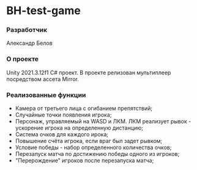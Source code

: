 # BH-test-game

### Разработчик
Александр Белов

### О проекте
Unity 2021.3.12f1 C# проект. В проекте релизован мультиплеер посредством ассета Mirror.

### Реализованные функции

- Камера от третьего лица с огибанием препятствий;
- Случайные точки появления игрока;
- Персонаж, управляемый на WASD и ЛКМ. ЛКМ реализует рывок - ускорение игрока на определенную дистанцию;
- Система очков для каждого ирока;
- Повышение счёта игрока, если враг был задет рывком;
- Условие победы - набор определенного количества очков;
- Перезапуск матча по достижению победы одного из игроков;
- "Перерождение" игроков после перезапуска матча;
